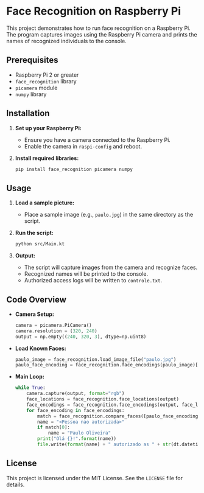# Face Recognition on Raspberry Pi

This project demonstrates how to run face recognition on a Raspberry Pi. The program captures images using the Raspberry Pi camera and prints the names of recognized individuals to the console.

## Prerequisites

- Raspberry Pi 2 or greater
- `face_recognition` library
- `picamera` module
- `numpy` library

## Installation

1. **Set up your Raspberry Pi:**
   - Ensure you have a camera connected to the Raspberry Pi.
   - Enable the camera in `raspi-config` and reboot.

2. **Install required libraries:**
   ```sh
   pip install face_recognition picamera numpy
   ```

## Usage

1. **Load a sample picture:**
   - Place a sample image (e.g., `paulo.jpg`) in the same directory as the script.

2. **Run the script:**
   ```sh
   python src/Main.kt
   ```

3. **Output:**
   - The script will capture images from the camera and recognize faces.
   - Recognized names will be printed to the console.
   - Authorized access logs will be written to `controle.txt`.

## Code Overview

- **Camera Setup:**
  ```python
  camera = picamera.PiCamera()
  camera.resolution = (320, 240)
  output = np.empty((240, 320, 3), dtype=np.uint8)
  ```

- **Load Known Faces:**
  ```python
  paulo_image = face_recognition.load_image_file("paulo.jpg")
  paulo_face_encoding = face_recognition.face_encodings(paulo_image)[0]
  ```

- **Main Loop:**
  ```python
  while True:
      camera.capture(output, format="rgb")
      face_locations = face_recognition.face_locations(output)
      face_encodings = face_recognition.face_encodings(output, face_locations)
      for face_encoding in face_encodings:
          match = face_recognition.compare_faces([paulo_face_encoding], face_encoding)
          name = "<Pessoa nao autorizada>"
          if match[0]:
              name = "Paulo Oliveira"
          print("Olá {}!".format(name))
          file.write(format(name) + " autorizado as " + str(dt.datetime.now()) + "\n")
  ```

## License

This project is licensed under the MIT License. See the `LICENSE` file for details.
